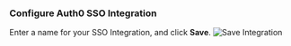 ### Configure Auth0 SSO Integration

Enter a name for your SSO Integration, and click **Save**.
![Save Integration](https://auth0.com/docs/media/articles/dashboard/sso-integrations/dashboard-integrations-sso-create_settings_box.png)
